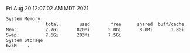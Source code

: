 Fri Aug 20 12:07:02 AM MDT 2021
```bash
System Memory
               total        used        free      shared  buff/cache   available
Mem:           7.7Gi       820Mi       5.0Gi       8.0Mi       1.8Gi       6.5Gi
Swap:          7.6Gi       203Mi       7.5Gi
System Storage
625M	.
```
```bash
